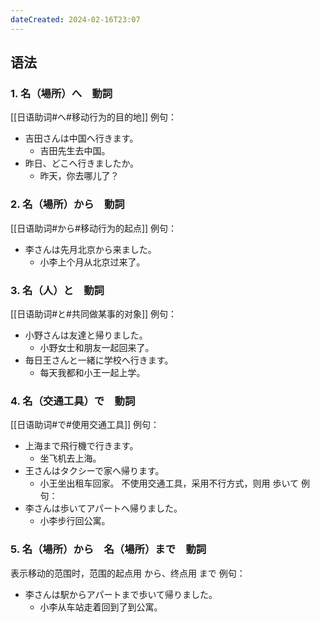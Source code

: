 ```yaml
---
dateCreated: 2024-02-16T23:07
---
```

## 语法
### 1. 名（場所）へ　動詞
[[日语助词#へ#移动行为的目的地]]
例句：
- 吉田さんは中国へ行きます。
	- 吉田先生去中国。
- 昨日、どこへ行きましたか。
	- 昨天，你去哪儿了？
### 2. 名（場所）から　動詞
[[日语助词#から#移动行为的起点]]
例句：
- 李さんは先月北京から来ました。
	- 小李上个月从北京过来了。
### 3. 名（人）と　動詞
[[日语助词#と#共同做某事的对象]]
例句：
- 小野さんは友達と帰りました。
	- 小野女士和朋友一起回来了。
- 毎日王さんと一緒に学校へ行きます。
	- 每天我都和小王一起上学。
### 4. 名（交通工具）で　動詞
[[日语助词#で#使用交通工具]]
例句：
- 上海まで飛行機で行きます。
	- 坐飞机去上海。
- 王さんはタクシーで家へ帰ります。
	- 小王坐出租车回家。
不使用交通工具，采用不行方式，则用 歩いて
例句：
- 李さんは歩いてアパートへ帰りました。
	- 小李步行回公寓。
### 5. 名（場所）から　名（場所）まで　動詞
表示移动的范围时，范围的起点用 から、终点用 まで
例句：
- 李さんは駅からアパートまで歩いて帰りました。
	- 小李从车站走着回到了到公寓。
